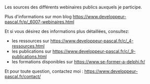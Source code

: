 Les sources des différents webinaires publics auxquels je participe.

Plus d'informations sur mon blog https://www.developpeur-pascal.fr/p/_6007-webinaires.html

Et si vous désirez des informations plus détaillées, consultez:
- les ressources sur https://www.developpeur-pascal.fr/c/_4-ressources.html
- les publications sur https://www.developpeur-pascal.fr/c/_9-publications.html
- les formations disponibles sur https://www.se-former-a-delphi.fr/

Et pour toute question, contactez moi :
https://www.developpeur-pascal.fr/contact/

